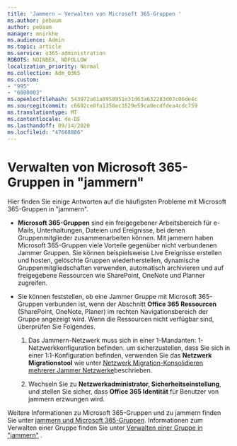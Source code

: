 ```yaml
---
title: 'Jammern – Verwalten von Microsoft 365-Gruppen '
ms.author: pebaum
author: pebaum
manager: mnirkhe
ms.audience: Admin
ms.topic: article
ms.service: o365-administration
ROBOTS: NOINDEX, NOFOLLOW
localization_priority: Normal
ms.collection: Adm_O365
ms.custom:
- "995"
- "6000003"
ms.openlocfilehash: 543972a81a8958951e31d63a632283d07c06de4c
ms.sourcegitcommit: c6692ce0fa1358ec3529e59ca0ecdfdea4cdc759
ms.translationtype: MT
ms.contentlocale: de-DE
ms.lasthandoff: 09/14/2020
ms.locfileid: "47668886"
---
```

# <a name="manage-microsoft-365-groups-in-yammer"></a>Verwalten von Microsoft 365-Gruppen in "jammern"

Hier finden Sie einige Antworten auf die häufigsten Probleme mit Microsoft 365-Gruppen in "jammern".

* **Microsoft 365-Gruppen** sind ein freigegebener Arbeitsbereich für e-Mails, Unterhaltungen, Dateien und Ereignisse, bei denen Gruppenmitglieder zusammenarbeiten können. Mit jammern haben Microsoft 365-Gruppen viele Vorteile gegenüber nicht verbundenen Jammer Gruppen. Sie können beispielsweise Live Ereignisse erstellen und hosten, gelöschte Gruppen wiederherstellen, dynamische Gruppenmitgliedschaften verwenden, automatisch archivieren und auf freigegebene Ressourcen wie SharePoint, OneNote und Planner zugreifen.

* Sie können feststellen, ob eine Jammer Gruppe mit Microsoft 365-Gruppen verbunden ist, wenn der Abschnitt **Office 365 Ressourcen** (SharePoint, OneNote, Planer) im rechten Navigationsbereich der Gruppe angezeigt wird. Wenn die Ressourcen nicht verfügbar sind, überprüfen Sie Folgendes.

  1. Das Jammern-Netzwerk muss sich in einer 1-Mandanten: 1-Netzwerkkonfiguration befinden. um sicherzustellen, dass Sie sich in einer 1:1-Konfiguration befinden, verwenden Sie das **Netzwerk Migrationstool** wie unter [Netzwerk Migration-Konsolidieren mehrerer Jammer Netzwerke](https://docs.microsoft.com/yammer/configure-your-yammer-network/consolidate-multiple-yammer-networks)beschrieben.

  2. Wechseln Sie zu **Netzwerkadministrator, Sicherheitseinstellung**, und stellen Sie sicher, dass **Office 365 Identität** für Benutzer von jammern erzwungen wird.

Weitere Informationen zu Microsoft 365-Gruppen und zu jammern finden Sie unter [jammern und Microsoft 365-Gruppen](https://docs.microsoft.com/yammer/manage-yammer-groups/yammer-and-office-365-groups). Informationen zum Verwalten einer Gruppe finden Sie unter [Verwalten einer Gruppe in "jammern"](https://support.office.com/article/Manage-a-group-in-Yammer-6e05c6d6-5548-4c88-89cd-e6757a514ef2) .
